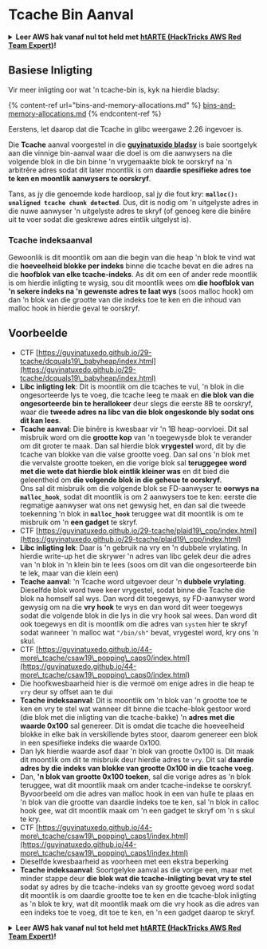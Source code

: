 # Tcache Bin Aanval

<details>

<summary><strong>Leer AWS hak vanaf nul tot held met</strong> <a href="https://training.hacktricks.xyz/courses/arte"><strong>htARTE (HackTricks AWS Red Team Expert)</strong></a><strong>!</strong></summary>

Ander maniere om HackTricks te ondersteun:

* As jy wil sien dat jou **maatskappy geadverteer word in HackTricks** of **HackTricks aflaai in PDF-formaat** Kyk na die [**INSKRYWINGSPLANNE**](https://github.com/sponsors/carlospolop)!
* Kry die [**amptelike PEASS & HackTricks swag**](https://peass.creator-spring.com)
* Ontdek [**Die PEASS Familie**](https://opensea.io/collection/the-peass-family), ons versameling van eksklusiewe [**NFTs**](https://opensea.io/collection/the-peass-family)
* **Sluit aan by die** 💬 [**Discord groep**](https://discord.gg/hRep4RUj7f) of die [**telegram groep**](https://t.me/peass) of **volg** ons op **Twitter** 🐦 [**@hacktricks\_live**](https://twitter.com/hacktricks\_live)**.**
* **Deel jou haktruuks deur PRs in te dien by die** [**HackTricks**](https://github.com/carlospolop/hacktricks) en [**HackTricks Cloud**](https://github.com/carlospolop/hacktricks-cloud) github repos.

</details>

## Basiese Inligting

Vir meer inligting oor wat 'n tcache-bin is, kyk na hierdie bladsy:

{% content-ref url="bins-and-memory-allocations.md" %}
[bins-and-memory-allocations.md](bins-and-memory-allocations.md)
{% endcontent-ref %}

Eerstens, let daarop dat die Tcache in glibc weergawe 2.26 ingevoer is.

Die **Tcache** aanval voorgestel in die [**guyinatuxido bladsy**](https://guyinatuxedo.github.io/29-tcache/tcache\_explanation/index.html) is baie soortgelyk aan die vinnige bin-aanval waar die doel is om die aanwysers na die volgende blok in die bin binne 'n vrygemaakte blok te oorskryf na 'n arbitrêre adres sodat dit later moontlik is om **daardie spesifieke adres toe te ken en moontlik aanwysers te oorskryf**.

Tans, as jy die genoemde kode hardloop, sal jy die fout kry: **`malloc(): unaligned tcache chunk detected`**. Dus, dit is nodig om 'n uitgelyste adres in die nuwe aanwyser 'n uitgelyste adres te skryf (of genoeg kere die binêre uit te voer sodat die geskrewe adres eintlik uitgelyst is).

### Tcache indeksaanval

Gewoonlik is dit moontlik om aan die begin van die heap 'n blok te vind wat die **hoeveelheid blokke per indeks** binne die tcache bevat en die adres na die **hoofblok van elke tcache-indeks**. As dit om een ​​of ander rede moontlik is om hierdie inligting te wysig, sou dit moontlik wees om **die hoofblok van 'n sekere indeks na 'n gewenste adres te laat wys** (soos malloc hook) om dan 'n blok van die grootte van die indeks toe te ken en die inhoud van malloc hook in hierdie geval te oorskryf.

## Voorbeelde

* CTF [https://guyinatuxedo.github.io/29-tcache/dcquals19\_babyheap/index.html](https://guyinatuxedo.github.io/29-tcache/dcquals19\_babyheap/index.html)
* **Libc inligting lek**: Dit is moontlik om die tcaches te vul, 'n blok in die ongesorteerde lys te voeg, die tcache leeg te maak en **die blok van die ongesorteerde bin te herallokeer** deur slegs die eerste 8B te oorskryf, waar die **tweede adres na libc van die blok ongeskonde bly sodat ons dit kan lees**.
* **Tcache aanval**: Die binêre is kwesbaar vir 'n 1B heap-oorvloei. Dit sal misbruik word om die **grootte kop** van 'n toegewysde blok te verander om dit groter te maak. Dan sal hierdie blok **vrygestel** word, dit by die tcache van blokke van die valse grootte voeg. Dan sal ons 'n blok met die vervalste grootte toeken, en die vorige blok sal **teruggegee word met die wete dat hierdie blok eintlik kleiner was** en dit bied die geleentheid om **die volgende blok in die geheue te oorskryf**.\
Ons sal dit misbruik om die volgende blok se FD-aanwyser te **oorwys na `malloc_hook`**, sodat dit moontlik is om 2 aanwysers toe te ken: eerste die regmatige aanwyser wat ons net gewysig het, en dan sal die tweede toekenning 'n blok in **`malloc_hook`** teruggee wat dit moontlik is om te misbruik om 'n **een gadget** te skryf.
* CTF [https://guyinatuxedo.github.io/29-tcache/plaid19\_cpp/index.html](https://guyinatuxedo.github.io/29-tcache/plaid19\_cpp/index.html)
* **Libc inligting lek**: Daar is 'n gebruik na vry en 'n dubbele vrylating. In hierdie write-up het die skrywer 'n adres van libc gelek deur die adres van 'n blok in 'n klein bin te lees (soos om dit van die ongesorteerde bin te lek, maar van die klein een)
* **Tcache aanval**: 'n Tcache word uitgevoer deur 'n **dubbele vrylating**. Dieselfde blok word twee keer vrygestel, sodat binne die Tcache die blok na homself sal wys. Dan word dit toegewys, sy FD-aanwyser word gewysig om na die **vry hook** te wys en dan word dit weer toegewys sodat die volgende blok in die lys in die vry hook sal wees. Dan word dit ook toegewys en dit is moontlik om die adres van `system` hier te skryf sodat wanneer 'n malloc wat `"/bin/sh"` bevat, vrygestel word, kry ons 'n skul.
* CTF [https://guyinatuxedo.github.io/44-more\_tcache/csaw19\_popping\_caps0/index.html](https://guyinatuxedo.github.io/44-more\_tcache/csaw19\_popping\_caps0/index.html)
* Die hoofkwesbaarheid hier is die vermoë om enige adres in die heap te `vry` deur sy offset aan te dui
* **Tcache indeksaanval**: Dit is moontlik om 'n blok van 'n grootte toe te ken en vry te stel wat wanneer dit binne die tcache-blok gestoor word (die blok met die inligting van die tcache-bakke) 'n **adres met die waarde 0x100** sal genereer. Dit is omdat die tcache die hoeveelheid blokke in elke bak in verskillende bytes stoor, daarom genereer een blok in een spesifieke indeks die waarde 0x100.
* Dan lyk hierdie waarde asof daar 'n blok van grootte 0x100 is. Dit maak dit moontlik om dit te misbruik deur hierdie adres te `vry`. Dit sal **daardie adres by die indeks van blokke van grootte 0x100 in die tcache voeg**.
* Dan, **'n blok van grootte 0x100 toeken**, sal die vorige adres as 'n blok teruggee, wat dit moontlik maak om ander tcache-indekse te oorskryf.\
Byvoorbeeld om die adres van malloc hook in een van hulle te plaas en 'n blok van die grootte van daardie indeks toe te ken, sal 'n blok in calloc hook gee, wat dit moontlik maak om 'n een gadget te skryf om 'n s skul te kry.
* CTF [https://guyinatuxedo.github.io/44-more\_tcache/csaw19\_popping\_caps1/index.html](https://guyinatuxedo.github.io/44-more\_tcache/csaw19\_popping\_caps1/index.html)
* Dieselfde kwesbaarheid as voorheen met een ekstra beperking
* **Tcache indeksaanval**: Soortgelyke aanval as die vorige een, maar met minder stappe deur **die blok wat die tcache-inligting bevat vry te stel** sodat sy adres by die tcache-indeks van sy grootte gevoeg word sodat dit moontlik is om daardie grootte toe te ken en die tcache-blok inligting as 'n blok te kry, wat dit moontlik maak om die vry hook as die adres van een indeks toe te voeg, dit toe te ken, en 'n een gadget daarop te skryf.

<details>

<summary><strong>Leer AWS hak vanaf nul tot held met</strong> <a href="https://training.hacktricks.xyz/courses/arte"><strong>htARTE (HackTricks AWS Red Team Expert)</strong></a><strong>!</strong></summary>

Ander maniere om HackTricks te ondersteun:

* As jy wil sien dat jou **maatskappy geadverteer word in HackTricks** of **HackTricks aflaai in PDF-formaat** Kyk na die [**INSKRYWINGSPLANNE**](https://github.com/sponsors/carlospolop)!
* Kry die [**amptelike PEASS & HackTricks swag**](https://peass.creator-spring.com)
* Ontdek [**Die PEASS Familie**](https://opensea.io/collection/the-peass-family), ons versameling van eksklusiewe [**NFTs**](https://opensea.io/collection/the-peass-family)
* **Sluit aan by die** 💬 [**Discord groep**](https://discord.gg/hRep4RUj7f) of die [**telegram groep**](https://t.me/peass) of **volg** ons op **Twitter** 🐦 [**@hacktricks\_live**](https://twitter.com/hacktricks\_live)**.**
* **Deel jou haktruuks deur PRs in te dien by die** [**HackTricks**](https://github.com/carlospolop/hacktricks) en [**HackTricks Cloud**](https://github.com/carlospolop/hacktricks-cloud) github repos.

</details>
